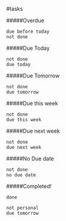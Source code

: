 #tasks 

#####Overdue
```tasks
due before today
not done
```
#####Due Today
```tasks
not done
due today
```
#####Due Tomorrow
```tasks
not done
due tomorrow
```
#####Due this week
```tasks
not done
due this week
```
#####Due next week
```tasks
not done
due next week
```
#####No Due date
```tasks
not done
no due date
```
#####Completed!
```tasks
done
```


```tasks
not personal
due tomorrow

```



